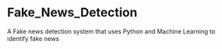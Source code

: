 # Fake_News_Detection
A Fake news detection  system that uses Python and Machine Learning to  identify fake news
